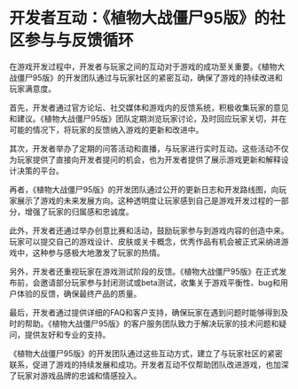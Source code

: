 # 开发者互动：《植物大战僵尸95版》的社区参与与反馈循环

在游戏开发过程中，开发者与玩家之间的互动对于游戏的成功至关重要。《植物大战僵尸95版》的开发团队通过与玩家社区的紧密互动，确保了游戏的持续改进和玩家满意度。

首先，开发者通过官方论坛、社交媒体和游戏内的反馈系统，积极收集玩家的意见和建议。《植物大战僵尸95版》团队定期浏览玩家讨论，及时回应玩家关切，并在可能的情况下，将玩家的反馈纳入游戏的更新和改进中。

其次，开发者举办了定期的问答活动和直播，与玩家进行实时互动。这些活动不仅为玩家提供了直接向开发者提问的机会，也为开发者提供了展示游戏更新和解释设计决策的平台。

再者，《植物大战僵尸95版》的开发团队通过公开的更新日志和开发路线图，向玩家展示了游戏的未来发展方向。这种透明度让玩家感到自己是游戏开发过程的一部分，增强了玩家的归属感和忠诚度。

此外，开发者还通过举办创意比赛和活动，鼓励玩家参与到游戏内容的创造中来。玩家可以提交自己的游戏设计、皮肤或关卡概念，优秀作品有机会被正式采纳进游戏中，这种参与感极大地激发了玩家的热情。

另外，开发者还重视玩家在游戏测试阶段的反馈。《植物大战僵尸95版》在正式发布前，会邀请部分玩家参与封闭测试或beta测试，收集关于游戏平衡性、bug和用户体验的反馈，确保最终产品的质量。

最后，开发者通过提供详细的FAQ和客户支持，确保玩家在遇到问题时能够得到及时的帮助。《植物大战僵尸95版》的客户服务团队致力于解决玩家的技术问题和疑问，提供友好和专业的支持。

《植物大战僵尸95版》的开发团队通过这些互动方式，建立了与玩家社区的紧密联系，促进了游戏的持续发展和成功。开发者互动不仅帮助团队改进游戏，也加深了玩家对游戏品牌的忠诚和情感投入。